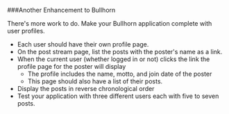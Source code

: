 ###Another Enhancement to Bullhorn

There's more work to do. Make your Bullhorn application complete with user profiles. 

* Each user should have their own profile page. 
* On the post stream page, list the posts with the poster's name as a link. 
* When the current user (whether logged in or not) clicks the link the profile page for the poster will display 
  * The profile includes the name, motto, and join date of the poster 
  * This page should also have a list of their posts. 
* Display the posts in reverse chronological order 
* Test your application with three different users each with five to seven posts.